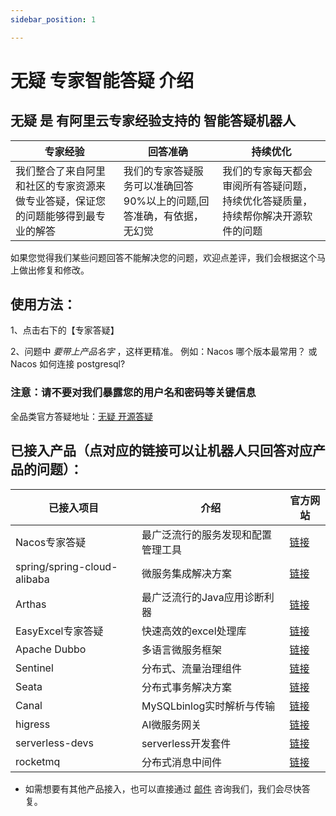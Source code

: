 ```yaml
---
sidebar_position: 1

---
```


# 无疑 专家智能答疑 介绍

## 无疑 是 有阿里云专家经验支持的 智能答疑机器人 

| **专家经验**  | **回答准确**  | **持续优化**|
| --- | --- |--- |
| 我们整合了来自阿里和社区的专家资源来做专业答疑，保证您的问题能够得到最专业的解答 | 我们的专家答疑服务可以准确回答90%以上的问题,回答准确，有依据，无幻觉 | 我们的专家每天都会审阅所有答疑问题，持续优化答疑质量，持续帮你解决开源软件的问题 |

如果您觉得我们某些问题回答不能解决您的问题，欢迎点差评，我们会根据这个马上做出修复和修改。

## 使用方法：

1、点击右下的【专家答疑】

2、问题中 *要带上产品名字* ，这样更精准。 例如：Nacos 哪个版本最常用？ 或 Nacos 如何连接 postgresql?

### 注意：请不要对我们暴露您的用户名和密码等关键信息

全品类官方答疑地址：[无疑 开源答疑](https://answer.opensource.alibaba.com/docs/intro)


## 已接入产品（点对应的链接可以让机器人只回答对应产品的问题）：

| 已接入项目 | 介绍 | 官方网站 |
| --- | --- | --- |
| Nacos专家答疑 | 最广泛流行的服务发现和配置管理工具 | [链接](https://nacos.io/) |
| spring/spring-cloud-alibaba | 微服务集成解决方案| [链接](https://sca.aliyun.com/) |
| Arthas | 最广泛流行的Java应用诊断利器 | [链接](https://arthas.aliyun.com/) |
| EasyExcel专家答疑 | 快速高效的excel处理库 |[链接](https://easyexcel.opensource.alibaba.com/) |
| Apache Dubbo | 多语言微服务框架 | [链接](https://cn.dubbo.apache.org/zh-cn/) |
| Sentinel | 分布式、流量治理组件 | [链接](https://sentinelguard.io/zh-cn/) |
| Seata | 分布式事务解决方案 | [链接](https://github.com/apache/incubator-seata) |
| Canal | MySQLbinlog实时解析与传输 | [链接](https://github.com/alibaba/canal/tree/master/sink) |
| higress | AI微服务网关 | [链接](http://higress.cn/) |
| serverless-devs | serverless开发套件 | [链接](https://www.serverless-devs.com/)|
| rocketmq | 分布式消息中间件 | [链接](https://rocketmq-learning.com/) |

* 如需想要有其他产品接入，也可以直接通过 [邮件](mailto:shenxun@alibaba-inc.com) 咨询我们，我们会尽快答复。


